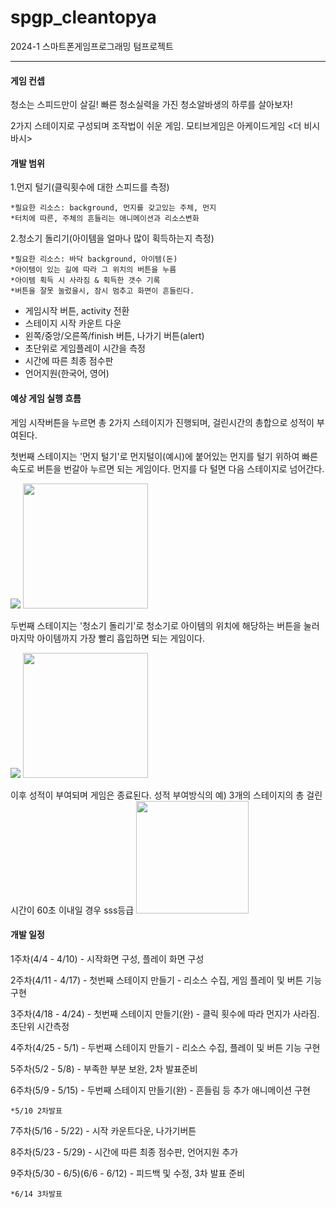 # spgp_cleantopya
2024-1 스마트폰게임프로그래밍 텀프로젝트

---

#### 게임 컨셉
 청소는 스피드만이 살길! 빠른 청소실력을 가진 청소알바생의 하루를 살아보자!

 2가지 스테이지로 구성되며 조작법이 쉬운 게임. 
 모티브게임은 아케이드게임 <더 비시바시>

#### 개발 범위
 
 1.먼지 털기(클릭횟수에 대한 스피드를 측정)
    
    *필요한 리소스: background, 먼지를 갖고있는 주체, 먼지
    *터치에 따른, 주체의 흔들리는 애니메이션과 리소스변화

 2.청소기 돌리기(아이템을 얼마나 많이 획득하는지 측정)
    
    *필요한 리소스: 바닥 background, 아이템(돈)
    *아이템이 있는 길에 따라 그 위치의 버튼을 누름
    *아이템 획득 시 사라짐 & 획득한 갯수 기록
    *버튼을 잘못 눌렀을시, 잠시 멈추고 화면이 흔들린다.

 
 * 게임시작 버튼, activity 전환
 * 스테이지 시작 카운트 다운
 * 왼쪽/중앙/오른쪽/finish 버튼, 나가기 버튼(alert)
 * 초단위로 게임플레이 시간을 측정
 * 시간에 따른 최종 점수판
 * 언어지원(한국어, 영어)


#### 예상 게임 실행 흐름

게임 시작버튼을 누르면 총 2가지 스테이지가 진행되며, 걸린시간의 총합으로 성적이 부여된다.

첫번째 스테이지는 '먼지 털기'로 먼지털이(예시)에 붙어있는 먼지를 털기 위하여 빠른 속도로 버튼을 번갈아 누르면 되는 게임이다. 먼지를 다 털면 다음 스테이지로 넘어간다.

![](http://webimage.uniana.com/bishibashi/images/web/bishi/game_01_02.jpg)
<img src = "https://postfiles.pstatic.net/MjAyNDA0MDJfMjU1/MDAxNzEyMDU5MzY4MzYx.YuBYEACXqDC_sjdT6VdR3Gdy4ORPkIGK2tnh2qOYSyQg.7lILFT9dxwOFVnrsUQuiNipRhK-UEaQDwOGHZbqiKA0g.PNG/image.png?type=w773" height = "200">


두번째 스테이지는 '청소기 돌리기'로 청소기로 아이템의 위치에 해당하는 버튼을 눌러 마지막 아이템까지 가장 빨리 흡입하면 되는 게임이다. 

![](http://webimage.uniana.com/bishibashi/images/web/bishi/game_02_05.jpg)
<img src = "https://postfiles.pstatic.net/MjAyNDA0MDJfOTUg/MDAxNzEyMDU5MjY2ODcy._4yNgJfbpQ8DqFM2q1HRLtKaaatC-Qh1u5vlSlC-mPsg.seqWGzk7KB0e1BI6L0NkS2hitBfT43EX3RiKhIMJ4FMg.PNG/image.png?type=w773" height = "200">
   
이후 성적이 부여되며 게임은 종료된다.
성적 부여방식의 예) 3개의 스테이지의 총 걸린시간이 60초 이내일 경우 sss등급
<img src="https://i.ytimg.com/vi/POTp4Mdsg8w/maxresdefault.jpg" height="180">



#### 개발 일정
 1주차(4/4 - 4/10) - 시작화면 구성, 플레이 화면 구성
 
 2주차(4/11 - 4/17) - 첫번째 스테이지 만들기 - 리소스 수집, 게임 플레이 및 버튼 기능 구현

 3주차(4/18 - 4/24) - 첫번째 스테이지 만들기(완) - 클릭 횟수에 따라 먼지가 사라짐. 초단위 시간측정
 
 4주차(4/25 - 5/1) - 두번째 스테이지 만들기 - 리소스 수집, 플레이 및 버튼 기능 구현
 
 5주차(5/2 - 5/8) - 부족한 부분 보완, 2차 발표준비
 
 6주차(5/9 - 5/15) - 두번째 스테이지 만들기(완) - 흔들림 등 추가 애니메이션 구현

    *5/10 2차발표
 7주차(5/16 - 5/22) - 시작 카운트다운, 나가기버튼
 
 8주차(5/23 - 5/29) - 시간에 따른 최종 점수판, 언어지원 추가
 
 9주차(5/30 - 6/5)(6/6 - 6/12)  - 피드백 및 수정, 3차 발표 준비

    *6/14 3차발표
